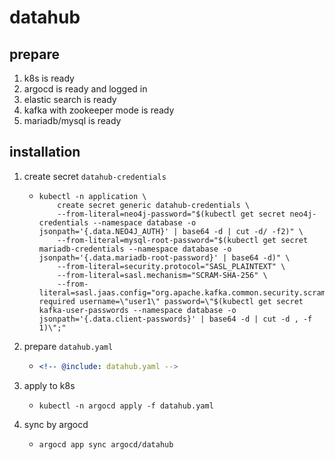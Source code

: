 # datahub

## prepare

1. k8s is ready
2. argocd is ready and logged in
3. elastic search is ready
4. kafka with zookeeper mode is ready
5. mariadb/mysql is ready

## installation

1. create secret `datahub-credentials`
    * ```shell
      kubectl -n application \
          create secret generic datahub-credentials \
          --from-literal=neo4j-password="$(kubectl get secret neo4j-credentials --namespace database -o jsonpath='{.data.NEO4J_AUTH}' | base64 -d | cut -d/ -f2)" \
          --from-literal=mysql-root-password="$(kubectl get secret mariadb-credentials --namespace database -o jsonpath='{.data.mariadb-root-password}' | base64 -d)" \
          --from-literal=security.protocol="SASL_PLAINTEXT" \
          --from-literal=sasl.mechanism="SCRAM-SHA-256" \
          --from-literal=sasl.jaas.config="org.apache.kafka.common.security.scram.ScramLoginModule required username=\"user1\" password=\"$(kubectl get secret kafka-user-passwords --namespace database -o jsonpath='{.data.client-passwords}' | base64 -d | cut -d , -f 1)\";"
      ```
2. prepare `datahub.yaml`
    * ```yaml
      <!-- @include: datahub.yaml -->
      ```
3. apply to k8s
    * ```shell
      kubectl -n argocd apply -f datahub.yaml
      ```
4. sync by argocd
    * ```shell
      argocd app sync argocd/datahub
      ```

